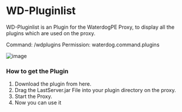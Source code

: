 # WD-Pluginlist
WD-Pluginlist is an Plugin for the WaterdogPE Proxy, to display all the plugins which are used on the proxy.

Command: /wdplugins
Permission: waterdog.command.plugins

![image](https://user-images.githubusercontent.com/45903049/114562068-7187e880-9c6e-11eb-8926-c8eaad690795.png)

<h3>How to get the Plugin</h3>

1. Download the plugin from here.
2. Drag the LastServer.jar File into your plugin directory on the proxy.
3. Start the Proxy.
4. Now you can use it
